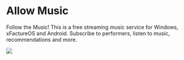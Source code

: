 # Allow Music
Follow the Music! This is a free streaming music service for Windows, xFactureOS and Android. Subscribe to performers, listen to music, recommendations and more.

![](https://pp.userapi.com/c851128/v851128870/bce2b/S_kzeG5x0SE.jpg)

